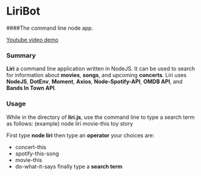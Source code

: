 # LiriBot
####The command line node app.

[Youtube video demo](https://youtu.be/x4Ugetbe5vo)

### Summary
**Liri** a command line application written in NodeJS. It can be used to search for information about **movies**, **songs**, and upcoming **concerts**. Liri uses **NodeJS**, **DotEnv**, **Moment**, **Axios**, **Node-Spotify-API**, **OMDB API**, and **Bands In Town API**.

### Usage
While in the directory of **liri.js**, use the command line to type a search term as follows:
(example)
    node liri movie-this toy story

First type **node liri**
then type an **operator**
your choices are:
* concert-this
* spotify-this-song
* movie-this
* do-what-it-says
finally type a **search term**